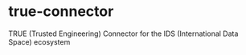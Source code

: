 # true-connector
TRUE (Trusted Engineering) Connector for the IDS (International Data Space) ecosystem
